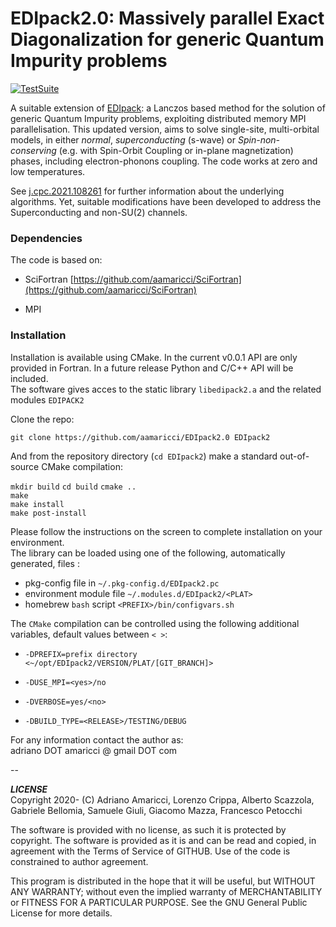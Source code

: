 # EDIpack2.0: Massively parallel Exact Diagonalization for generic Quantum Impurity problems

[![TestSuite](https://img.shields.io/github/actions/workflow/status/aamaricci/EDIpack2.0/PushWorkflow.yml?label=TestSuite&logo=Fortran&style=flat-square)](https://github.com/aamaricci/EDIpack2/actions/workflows/PushWorkflow.yml) 

<!-- TO BE SETUP ASAP
[![Coverage]()]()
[![api docs](https://img.shields.io/static/v1?label=API&message=documentation&color=734f96&logo=read-the-docs&logoColor=white&style=flat-square)](https://qcmplab.github.io/DMFT_ED)
-->
A suitable extension of [EDIpack](https://github.com/aamaricci/EDIpack): a  Lanczos based method 
for the solution of generic Quantum Impurity problems,  exploiting distributed memory MPI parallelisation.
This updated version, aims to solve single-site, multi-orbital models, in either  *normal*, *superconducting* (s-wave) or *Spin-non-conserving* (e.g. with Spin-Orbit Coupling or in-plane magnetization) phases, including electron-phonons coupling. The code works at zero and low temperatures.   
 
See [j.cpc.2021.108261](https://doi.org/10.1016/j.cpc.2021.108261) for further information about the underlying algorithms. Yet, suitable modifications have been developed to address the Superconducting and non-SU(2) channels.  


### Dependencies

The code is based on:  

* SciFortran [https://github.com/aamaricci/SciFortran](https://github.com/aamaricci/SciFortran)  

* MPI 

  


### Installation

Installation is available using CMake. In the current v0.0.1 API are only provided in Fortran. In a future release Python and C/C++ API will be included.  
The software gives acces to the static library `libedipack2.a` and the related modules `EDIPACK2`

Clone the repo:

`git clone https://github.com/aamaricci/EDIpack2.0 EDIpack2`

And from the repository directory (`cd EDIpack2`) make a standard out-of-source CMake compilation:

`mkdir build`
`cd build`
`cmake ..`     
`make`     
`make install`   
`make post-install`    

Please follow the instructions on the screen to complete installation on your environment.  
The library can be loaded using one of the following, automatically generated, files :  

* pkg-config file in `~/.pkg-config.d/EDIpack2.pc`  
* environment module file `~/.modules.d/EDIpack2/<PLAT>`  
* homebrew `bash` script `<PREFIX>/bin/configvars.sh`


The `CMake` compilation can be controlled using the following additional variables, default values between `< >`:   

* `-DPREFIX=prefix directory <~/opt/EDIpack2/VERSION/PLAT/[GIT_BRANCH]>` 

* `-DUSE_MPI=<yes>/no`  

* `-DVERBOSE=yes/<no> `  

* `-DBUILD_TYPE=<RELEASE>/TESTING/DEBUG`  


For any information contact the author as:  
adriano DOT amaricci @ gmail DOT com

--

***LICENSE***  
Copyright 2020- (C) Adriano Amaricci, Lorenzo Crippa, Alberto Scazzola, Gabriele Bellomia, Samuele Giuli, Giacomo Mazza, Francesco Petocchi

The software is provided with no license, as such it is protected by copyright.
The software is provided as it is and can be read and copied, in agreement with 
the Terms of Service of GITHUB. Use of the code is constrained to author agreement.   


This program is distributed in the hope that it will be useful,
but WITHOUT ANY WARRANTY; without even the implied warranty of
MERCHANTABILITY or FITNESS FOR A PARTICULAR PURPOSE.  See the
GNU General Public License for more details.


